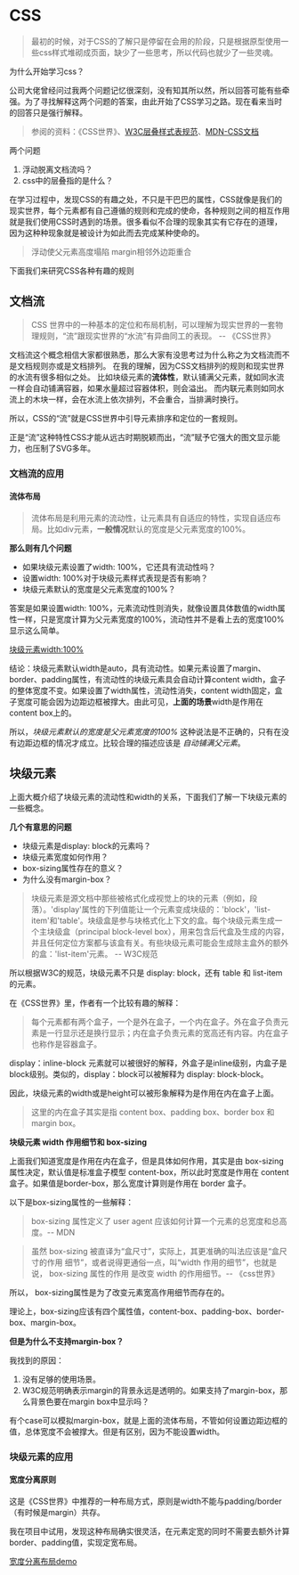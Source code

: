 # CSS

> 最初的时候，对于CSS的了解只是停留在会用的阶段，只是根据原型使用一些css样式堆砌成页面，缺少了一些思考，所以代码也就少了一些灵魂。

为什么开始学习css？

公司大佬曾经问过我两个问题记忆很深刻，没有知其所以然，所以回答可能有些牵强。为了寻找解释这两个问题的答案，由此开始了CSS学习之路。现在看来当时的回答只是强行解释。

> 参阅的资料：《CSS世界》、[W3C层叠样式表规范](http://www.ayqy.net/doc/css2-1/cover.html#minitoc)、[MDN-CSS文档](https://developer.mozilla.org/zh-CN/docs/Web/CSS)

两个问题
1. 浮动脱离文档流吗？
2. css中的层叠指的是什么？

在学习过程中，发现CSS的有趣之处，不只是干巴巴的属性，CSS就像是我们的现实世界，每个元素都有自己遵循的规则和完成的使命，各种规则之间的相互作用就是我们使用CSS时遇到的场景。很多看似不合理的现象其实有它存在的道理，因为这种种现象就是被设计为如此而去完成某种使命的。

> 浮动使父元素高度塌陷
> margin相邻外边距重合

下面我们来研究CSS各种有趣的规则

## 文档流

>  CSS 世界中的一种基本的定位和布局机制，可以理解为现实世界的一套物理规则，“流”跟现实世界的“水流”有异曲同工的表现。 -- 《CSS世界》

文档流这个概念相信大家都很熟悉，那么大家有没思考过为什么称之为文档流而不是文档规则亦或是文档排列。
在我的理解，因为CSS文档排列的规则和现实世界的水流有很多相似之处。
比如块级元素的**流体性**，默认铺满父元素，就如同水流一样会自动铺满容器，如果水量超过容器体积，则会溢出。
而内联元素则如同水流上的木块一样，会在水流上依次排列，不会重合，当排满时换行。

所以，CSS的“流”就是CSS世界中引导元素排序和定位的一套规则。

正是“流”这种特性CSS才能从远古时期脱颖而出，“流”赋予它强大的图文显示能力，也压制了SVG多年。

### 文档流的应用

#### 流体布局

> 流体布局是利用元素的流动性，让元素具有自适应的特性，实现自适应布局。比如div元素，**一般情况**默认的宽度是父元素宽度的100%。

**那么则有几个问题**

- 如果块级元素设置了width: 100%，它还具有流动性吗？
- 设置width: 100%对于块级元素样式表现是否有影响？
- 块级元素默认的宽度是父元素宽度的100%？

答案是如果设置width: 100%，元素流动性则消失，就像设置具体数值的width属性一样，只是宽度计算为父元素宽度的100%，流动性并不是看上去的宽度100%显示这么简单。

[块级元素width:100%](http://demo.cssworld.cn/3/2-3.php)

结论：块级元素默认width是auto，具有流动性。如果元素设置了margin、border、padding属性，有流动性的块级元素具会自动计算content width，盒子的整体宽度不变。如果设置了width属性，流动性消失，content width固定，盒子宽度可能会因为边距边框被撑大。由此可见，**上面的场景**width是作用在content box上的。

所以，*块级元素默认的宽度是父元素宽度的100%* 这种说法是不正确的，只有在没有边距边框的情况才成立。比较合理的描述应该是 *自动铺满父元素*。

## 块级元素

上面大概介绍了块级元素的流动性和width的关系，下面我们了解一下块级元素的一些概念。

**几个有意思的问题**

- 块级元素是display: block的元素吗？
- 块级元素宽度如何作用？
- box-sizing属性存在的意义？
- 为什么没有margin-box？

> 块级元素是源文档中那些被格式化成视觉上的块的元素（例如，段落）。'display'属性的下列值能让一个元素变成块级的：'block'，'list-item'和'table'。块级盒是参与块格式化上下文的盒。每个块级元素生成一个主块级盒（principal block-level box），用来包含后代盒及生成的内容，并且任何定位方案都与该盒有关。有些块级元素可能会生成除主盒外的额外的盒：'list-item'元素。 -- W3C规范

所以根据W3C的规范，块级元素不只是 display: block，还有 table 和 list-item 的元素。

在《CSS世界》里，作者有一个比较有趣的解释：

> 每个元素都有两个盒子，一个是外在盒子，一个内在盒子。外在盒子负责元素是一行显示还是换行显示；内在盒子负责元素的宽高还有内容。内在盒子也称作是容器盒子。

display：inline-block 元素就可以被很好的解释，外盒子是inline级别，内盒子是block级别。类似的，display：block可以被解释为 display: block-block。

因此，块级元素的width或是height可以被形象解释为是作用在内在盒子上面。

> 这里的内在盒子其实是指 content box、padding box、border box 和 margin box。

**块级元素 width 作用细节和 box-sizing**

上面我们知道宽度是作用在内在盒子，但是具体如何作用，其实是由 box-sizing 属性决定，默认值是标准盒子模型 content-box，所以此时宽度是作用在 content 盒子。如果值是border-box，那么宽度计算则是作用在 border 盒子。

以下是box-sizing属性的一些解释：

> box-sizing 属性定义了 user agent 应该如何计算一个元素的总宽度和总高度。-- MDN

> 虽然 box-sizing 被直译为“盒尺寸”，实际上，其更准确的叫法应该是“盒尺寸的作用
细节”，或者说得更通俗一点，叫“width 作用的细节”，也就是说， box-sizing 属性的作用
是改变 width 的作用细节。-- 《css世界》

所以， box-sizing属性是为了改变元素宽高作用细节而存在的。

理论上，box-sizing应该有四个属性值，content-box、padding-box、border-box、margin-box。

**但是为什么不支持margin-box？**

我找到的原因：
1. 没有足够的使用场景。
2. W3C规范明确表示margin的背景永远是透明的。如果支持了margin-box，那么背景色要在margin box中显示吗？

有个case可以模拟margin-box，就是上面的流体布局，不管如何设置边距边框的值，总体宽度不会被撑大。但是有区别，因为不能设置width。

### 块级元素的应用

#### 宽度分离原则

这是《CSS世界》中推荐的一种布局方式，原则是width不能与padding/border（有时候是margin）共存。

我在项目中试用，发现这种布局确实很灵活，在元素定宽的同时不需要去额外计算border、padding值，实现定宽布局。

[宽度分离布局demo](example/流体布局/宽度分离原则布局.html)